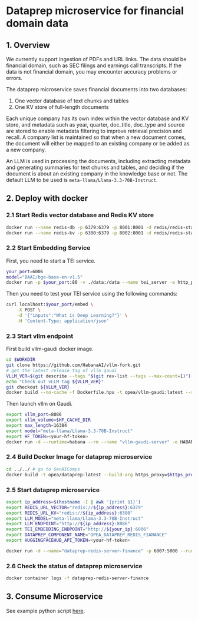 # Dataprep microservice for financial domain data

## 1. Overview

We currently support ingestion of PDFs and URL links. The data should be financial domain, such as SEC filings and earnings call transcripts. If the data is not financial domain, you may encounter accuracy problems or errors.

The dataprep microservice saves financial documents into two databases:

1. One vector database of text chunks and tables
2. One KV store of full-length documents

Each unique company has its own index within the vector database and KV store, and metadata such as year, quarter, doc_title, doc_type and source are stored to enable metadata filtering to improve retrieval precision and recall. A company list is maintained so that when a new document comes, the document will either be mapped to an existing company or be added as a new company.

An LLM is used in processing the documents, including extracting metadata and generating summaries for text chunks and tables, and deciding if the document is about an existing company in the knowledge base or not. The default LLM to be used is `meta-llama/Llama-3.3-70B-Instruct`.

## 2. Deploy with docker

### 2.1 Start Redis vector database and Redis KV store

```bash
docker run --name redis-db -p 6379:6379 -p 8001:8001 -d redis/redis-stack:7.2.0-v9
docker run --name redis-kv -p 6380:6379 -p 8002:8001 -d redis/redis-stack:7.2.0-v9
```

### 2.2 Start Embedding Service

First, you need to start a TEI service.

```bash
your_port=6006
model="BAAI/bge-base-en-v1.5"
docker run -p $your_port:80 -v ./data:/data --name tei_server -e http_proxy=$http_proxy -e https_proxy=$https_proxy --pull always ghcr.io/huggingface/text-embeddings-inference:cpu-1.5 --model-id $model
```

Then you need to test your TEI service using the following commands:

```bash
curl localhost:$your_port/embed \
    -X POST \
    -d '{"inputs":"What is Deep Learning?"}' \
    -H 'Content-Type: application/json'
```

### 2.3 Start vllm endpoint

First build vllm-gaudi docker image.

```bash
cd $WORKDIR
git clone https://github.com/HabanaAI/vllm-fork.git
# get the latest release tag of vllm gaudi
VLLM_VER=$(git describe --tags "$(git rev-list --tags --max-count=1)")
echo "Check out vLLM tag ${VLLM_VER}"
git checkout ${VLLM_VER}
docker build --no-cache -f Dockerfile.hpu -t opea/vllm-gaudi:latest --shm-size=128g . --build-arg https_proxy=$https_proxy --build-arg http_proxy=$http_proxy
```

Then launch vllm on Gaudi.

```bash
export vllm_port=8086
export vllm_volume=$HF_CACHE_DIR
export max_length=16384
export model="meta-llama/Llama-3.3-70B-Instruct"
export HF_TOKEN=<your-hf-token>
docker run -d --runtime=habana --rm --name "vllm-gaudi-server" -e HABANA_VISIBLE_DEVICES=all -p $vllm_port:8000 -v $vllm_volume:/data -e HF_TOKEN=$HF_TOKEN -e HUGGING_FACE_HUB_TOKEN=$HF_TOKEN -e HF_HOME=/data -e OMPI_MCA_btl_vader_single_copy_mechanism=none -e PT_HPU_ENABLE_LAZY_COLLECTIVES=true -e http_proxy=$http_proxy -e https_proxy=$https_proxy -e no_proxy=$no_proxy -e VLLM_SKIP_WARMUP=true --cap-add=sys_nice --ipc=host opea/vllm-gaudi:comps --model ${model} --max-seq-len-to-capture $max_length --tensor-parallel-size 4
```

### 2.4 Build Docker Image for dataprep microservice

```bash
cd ../../ # go to GenAIComps
docker build -t opea/dataprep:latest --build-arg https_proxy=$https_proxy --build-arg http_proxy=$http_proxy -f comps/dataprep/src/Dockerfile .
```

### 2.5 Start dataprep microservice

```bash
export ip_address=$(hostname -I | awk '{print $1}')
export REDIS_URL_VECTOR="redis://${ip_address}:6379"
export REDIS_URL_KV="redis://${ip_address}:6380"
export LLM_MODEL="meta-llama/Llama-3.3-70B-Instruct"
export LLM_ENDPOINT="http://${ip_address}:8086"
export TEI_EMBEDDING_ENDPOINT="http://${your_ip}:6006"
export DATAPREP_COMPONENT_NAME="OPEA_DATAPREP_REDIS_FIANANCE"
export HUGGINGFACEHUB_API_TOKEN=<your-hf-token>
```

```bash
docker run -d --name="dataprep-redis-server-finance" -p 6007:5000 --runtime=runc --ipc=host -e http_proxy=$http_proxy -e https_proxy=$https_proxy -e REDIS_URL_VECTOR=$REDIS_URL_VECTOR -e REDIS_URL_KV=$REDIS_URL_KV -e LLM_MODEL=$LLM_MODEL -e LLM_ENDPOINT=$LLM_ENDPOINT -e TEI_EMBEDDING_ENDPOINT=$TEI_EMBEDDING_ENDPOINT -e HUGGINGFACEHUB_API_TOKEN=$HUGGINGFACEHUB_API_TOKEN -e HF_TOKEN=$HUGGINGFACEHUB_API_TOKEN -e DATAPREP_COMPONENT_NAME=$DATAPREP_COMPONENT_NAME opea/dataprep:latest
```

### 2.6 Check the status of dataprep microservice

```bash
docker container logs -f dataprep-redis-server-finance
```

## 3. Consume Microservice

See example python script [here](../../../tests/dataprep/test_redis_finance.py).
